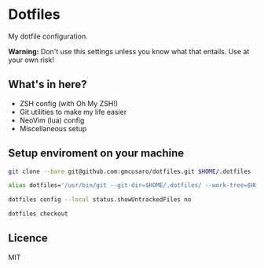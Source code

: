 # Dotfiles

My dotfile configuration.

**Warning:** Don't use this settings unless you know what that entails. Use at your own risk!

## What's in here?

- ZSH config (with Oh My ZSH!)
- Git utilities to make my life easier
- NeoVim (lua) config
- Miscellaneous setup

## Setup enviroment on your machine

```sh
git clone --bare git@github.com:gmcusaro/dotfiles.git $HOME/.dotfiles

alias dotfiles='/usr/bin/git --git-dir=$HOME/.dotfiles/ --work-tree=$HOME'

dotfiles config --local status.showUntrackedFiles no

dotfiles checkout
```

## Licence

MIT
